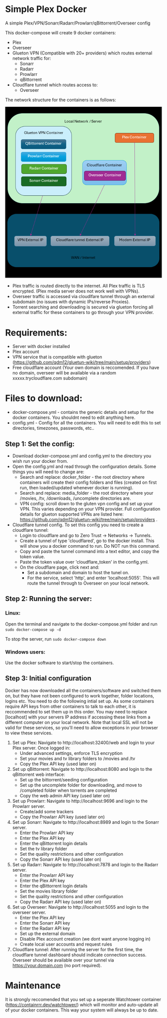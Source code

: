 # Simple Plex Docker
A simple Plex/VPN/Sonarr/Radarr/Prowlarr/qBittorrent/Overseer config

This docker-compose will create 9 docker containers:
- Plex
- Overseer
- Glueton VPN (Compatible with 20+ providers) which routes external network traffic for:
    - Sonarr
    - Radarr
    - Prowlarr
    - qBittorrent
- Cloudflare tunnel which routes access to:
    - Overseer

The network structure for the containers is as follows:

![Network Structure](/network.png?raw=true "Optional Title")

- Plex traffic is routed directly to the internet. All Plex traffic is TLS encrypted. (Plex media server does not work well with VPNs).
- Overseer traffic is accessed via cloudlfare tunnel through an external subdomain (no issues with dynamic IPs/reverse Proxies).
- Torrent searching and downloading is secured via glueton forcing all external traffic for these containers to go through your VPN provider.

# Requirements:
- Server with docker installed
- Plex account
- VPN service that is compatible with glueton (https://github.com/qdm12/gluetun-wiki/tree/main/setup/providers)
- Free cloudflare account (Your own domain is reccomended. If you have no domain, overseer will be available via a random xxxxx.trycloudflare.com subdomain)

# Files to download:
- docker-compose.yml - contains the generic details and setup for the docker containers. You shouldnt need to edit anything here.
- config.yml - Config for all the containers. You will need to edit this to set directories, timezones, passwords, etc..

## Step 1: Set the config:
- Download docker-compose.yml and config.yml to the directory you wish run your docker from.
- Open the config.yml and read through the configuration details. Some things you will need to change are:   
   - Search and replace: docker_folder - the root directory where containers will create their config folders and files (created on first run, then loaded/updated whenever docker is running).
   - Search and replace: media_folder - the root directory where your /movies, /tv, /downloads, /uncomplete directories are. 
   - VPN config: scroll down to the gluten vpn config and set up your VPN. This varies depending on your VPN provider. Full configuration details for glueton supported VPNs are listed here: https://github.com/qdm12/gluetun-wiki/tree/main/setup/providers .
- Cloudflare tunnel config. To set this config you need to create a cloudflare tunnel:
   - Login to cloudflare and go to Zero Trust -> Networks -> Tunnels.
   - Create a tunnel of type 'cloudflared', go to the docker install. This will show you a docker command to run. Do NOT run this command.
   - Copy and paste the tunnel command into a text editor, and copy the token value.
   - Paste the token value over  'cloudflare_token' in the config.yml.
   - On the cloudflare page, click next and:
       - Set a subdomain and domain to host the tunel on.
       - For the service, select 'http', and enter 'localhost:5055'. This will route the tunnel through to Overseer on your local network.

## Step 2: Running the server:
### Linux:
Open the terminal and navigate to the docker-compose.yml folder and run `sudo docker-compose up -d`

To stop the server, run `sudo docker-compose down` 

### Windows users:
Use the docker software to start/stop the containers.

## Step 3: Initial configuration
Docker has now downloaded all the containers/software and switched them on, but they have not been configured to work together, folder locations, logins etc. You need to do the following intial set up. As some containers require API keys from other containers to talk to each other, it is reccommended to set them up in this order. You may need to replace [localhost] with your servers IP address if accessing these links from a different computer on your local network. Note that local SSL will not be valid for these services, so you'll need to allow exceptions in your browser to view these services.
1. Set up Plex: Navigate to http://localhost:32400/web and login to your Plex server. Once logged in:
    - Under advanced settings, enforce TLS encryption
    - Set your movies and tv library folders to /movies and /tv
    - Copy the Plex API key (used later on)
2. Set up qBittorrent: Navigate to http://localhost:8080 and login to the qBittorrent web interface:
   - Set up the bittorrent/seeding configuration
   - Set up the uncomplete folder for downloading, and move to /completed folder when torrents are completed
   - Copy the web admin API key (used later on)
3. Set up Prowlarr: Navigate to  http://localhost:9696 and login to the Prowlarr server.
   - Create/add some trackers   
   - Copy the Prowlarr API key (used later on)
4. Set up Sonarr:  Navigate to http://localhost:8989 and login to the Sonarr server.
   - Enter the Prowlarr API key
   - Enter the Plex API key
   - Enter the qBittorrent login details
   - Set the tv library folder
   - Set the quality restrictions and other configuration
   - Copy the Sonarr API key (used later on)
5. Set up Radarr: Navigate to http://localhost:7878 and login to the Radarr server.
   - Enter the Prowlarr API key
   - Enter the Plex API key
   - Enter the qBittorrent login details
   - Set the movies library folder
   - Set the quality restrictions and other configuration
   - Copy the Radarr API key (used later on)
6. Set up Overseer: Navigate to http://localhost:5055 and login to the overseer server.
   - Enter the Plex API key
   - Enter the Sonarr API key
   - Enter the Radarr API key
   - Set up the external domain
   - Disable Plex account creation (we dont want anyone logging in)
   - Create local user accounts and request rules
7. Cloudflare tunnel: After running the server for the first time, the cloudflare tunnel dashboard should indicate connection success. Overseer should be available over your tunnel via https://your.domain.com (no port required).

# Maintenance
It is strongly reccomended that you set up a seperate Watchtower container (https://containrrr.dev/watchtower/) which will monitor and auto-update all of your docker containers. This way your system will always be up to date.
